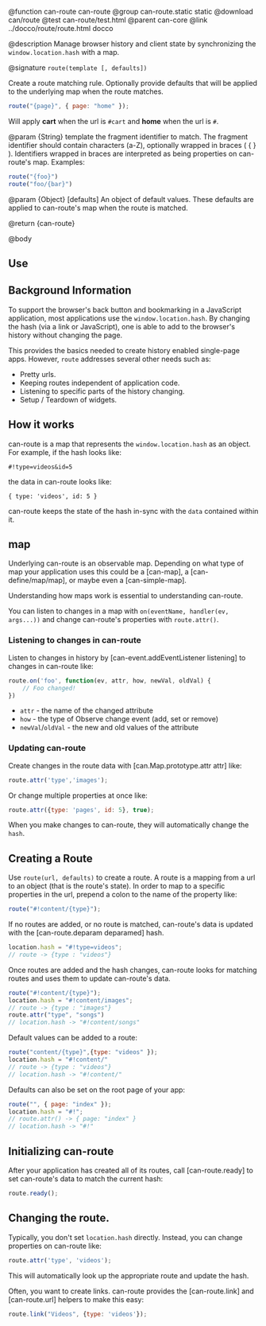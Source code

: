@function can-route can-route
@group can-route.static static
@download can/route
@test can-route/test.html
@parent can-core
@link ../docco/route/route.html docco

@description Manage browser history and client state by synchronizing the `window.location.hash` with a map.

@signature `route(template [, defaults])`

Create a route matching rule. Optionally provide defaults that will be applied to the underlying map when the route matches.

```js
route("{page}", { page: "home" });
```

Will apply **cart** when the url is `#cart` and **home** when the url is `#`.

@param {String} template the fragment identifier to match.  The fragment identifier should contain characters (a-Z), optionally wrapped in braces ( { } ). Identifiers wrapped in braces are interpreted as being properties on can-route's map. Examples:

```js
route("{foo}")
route("foo/{bar}")
```

@param {Object} [defaults] An object of default values. These defaults are applied to can-route's map when the route is matched.

@return {can-route}

@body

## Use

## Background Information

To support the browser's back button and bookmarking in a JavaScript
 application, most applications use
the `window.location.hash`.  By
changing the hash (via a link or JavaScript), 
one is able to add to the browser's history 
without changing the page.

This provides the basics needed to
create history enabled single-page apps.  However,
`route` addresses several other needs such as:

  - Pretty urls.
  - Keeping routes independent of application code.
  - Listening to specific parts of the history changing.
  - Setup / Teardown of widgets.

## How it works

can-route is a map that represents the
`window.location.hash` as an 
object.  For example, if the hash looks like:

    #!type=videos&id=5
    
the data in can-route looks like:

    { type: 'videos', id: 5 }

can-route keeps the state of the hash in-sync with the `data` contained within it.

## map

Underlying can-route is an observable map. Depending on what type of map your application uses this could be a [can-map], a [can-define/map/map], or maybe even a [can-simple-map].

Understanding how maps work is essential to understanding can-route.

You can listen to changes in a map with `on(eventName, handler(ev, args...))` and change can-route's properties with `route.attr()`.

### Listening to changes in can-route

Listen to changes in history by [can-event.addEventListener listening] to
changes in can-route like:

```js
route.on('foo', function(ev, attr, how, newVal, oldVal) {
	// Foo changed!
})
```

 - `attr` - the name of the changed attribute
 - `how` - the type of Observe change event (add, set or remove)
 - `newVal`/`oldVal` - the new and old values of the attribute

### Updating can-route

Create changes in the route data with [can.Map.prototype.attr attr] like:

```js
route.attr('type','images');
```

Or change multiple properties at once like:

```js
route.attr({type: 'pages', id: 5}, true);
```

When you make changes to can-route, they will automatically
change the <code>hash</code>.

## Creating a Route

Use `route(url, defaults)` to create a 
route. A route is a mapping from a url to 
an object (that is the route's state). 
In order to map to a specific properties in the url,
prepend a colon to the name of the property like:

```js
route("#!content/{type}");
```

If no routes are added, or no route is matched, 
can-route's data is updated with the [can-route.deparam deparamed]
hash.

```js
location.hash = "#!type=videos";
// route -> {type : "videos"}
```
    
Once routes are added and the hash changes,
can-route looks for matching routes and uses them
to update can-route's data.

```js
route("#!content/{type}");
location.hash = "#!content/images";
// route -> {type : "images"}
route.attr("type", "songs")
// location.hash -> "#!content/songs"
```
    
Default values can be added to a route:

```js
route("content/{type}",{type: "videos" });
location.hash = "#!content/"
// route -> {type : "videos"}
// location.hash -> "#!content/"
```

Defaults can also be set on the root page of your app:

```js
route("", { page: "index" });
location.hash = "#!";
// route.attr() -> { page: "index" }
// location.hash -> "#!"
```

## Initializing can-route

After your application has created all of its routes, call [can-route.ready]
to set can-route's data to match the current hash:

```js
route.ready();
```

## Changing the route.

Typically, you don't set `location.hash`
directly. Instead, you can change properties on can-route
like:

```js
route.attr('type', 'videos');
```
    
This will automatically look up the appropriate 
route and update the hash.

Often, you want to create links. can-route provides
the [can-route.link] and [can-route.url] helpers to make this 
easy:

```js
route.link("Videos", {type: 'videos'});
```
